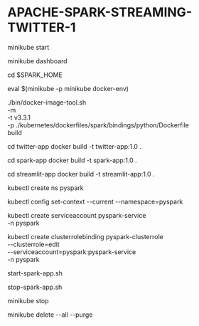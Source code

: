 # APACHE-SPARK-STREAMING-TWITTER-1

minikube start

minikube dashboard

cd $SPARK_HOME

eval $(minikube -p minikube docker-env)

./bin/docker-image-tool.sh \
  -m \
  -t v3.3.1 \
  -p ./kubernetes/dockerfiles/spark/bindings/python/Dockerfile \
  build

cd twitter-app
docker build -t twitter-app:1.0 .

cd spark-app
docker build -t spark-app:1.0 .

cd streamlit-app
docker build -t streamlit-app:1.0 .

kubectl create ns pyspark

kubectl config set-context --current --namespace=pyspark

kubectl create serviceaccount pyspark-service \
  -n pyspark

kubectl create clusterrolebinding pyspark-clusterrole \
  --clusterrole=edit \
  --serviceaccount=pyspark:pyspark-service \
  -n pyspark

start-spark-app.sh

stop-spark-app.sh

minikube stop

minikube delete --all --purge
